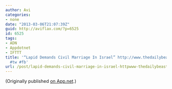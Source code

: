 ```yaml
---
author: Avi
categories:
- none
date: "2013-03-06T21:07:39Z"
guid: http://aviflax.com/?p=6525
id: 6525
tags:
- ADN
- Appdotnet
- IFTTT
title: '“Lapid Demands Civil Marriage In Israel” http://www.thedailybeast.com/articles/2013/03/06/lapid-demands-civil-marriage-in-israel.html
  #tw #fb'
url: /post/lapid-demands-civil-marriage-in-israel-httpwww-thedailybeast-comarticles20130306lapid-demands-civil-marriage-in-israel-html-tw-fb/
---
```

(Originally published [on App.net](http://alpha.app.net/aviflax/post/3587774).)